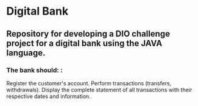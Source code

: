 # Digital Bank

## Repository for developing a DIO challenge project for a digital bank using the JAVA language.


### The bank should: : 

Register the customer's account.
Perform transactions (transfers, withdrawals).
Display the complete statement of all transactions with their respective dates and information.




